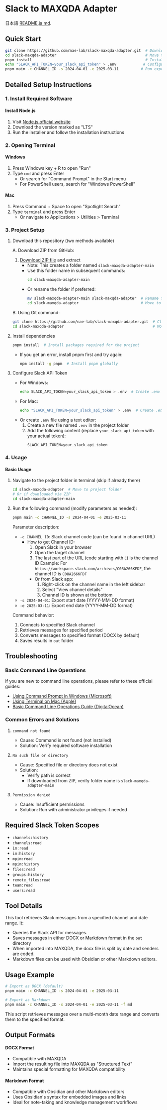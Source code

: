 # Slack to MAXQDA Adapter

日本語 [README.ja.md](./README.ja.md).

## Quick Start
```sh
git clone https://github.com/nae-lab/slack-maxqda-adapter.git  # Download repository
cd slack-maxqda-adapter                                        # Move to project folder
pnpm install                                                   # Install required packages
echo "SLACK_API_TOKEN=your_slack_api_token" > .env            # Configure Slack API token
pnpm main -c CHANNEL_ID -s 2024-04-01 -e 2025-03-11          # Run export
```

## Detailed Setup Instructions

### 1. Install Required Software

#### Install Node.js
1. Visit [Node.js official website](https://nodejs.org/)
2. Download the version marked as "LTS"
3. Run the installer and follow the installation instructions

### 2. Opening Terminal

#### Windows
1. Press Windows key + R to open "Run"
2. Type `cmd` and press Enter
   - Or search for "Command Prompt" in the Start menu
   - For PowerShell users, search for "Windows PowerShell"

#### Mac
1. Press Command + Space to open "Spotlight Search"
2. Type `terminal` and press Enter
   - Or navigate to Applications > Utilities > Terminal

### 3. Project Setup
1. Download this repository (two methods available)

   A. Download ZIP from GitHub:
   1. [Download ZIP file](https://github.com/nae-lab/slack-maxqda-adapter/archive/refs/heads/main.zip) and extract
      - Note: This creates a folder named `slack-maxqda-adapter-main`
      - Use this folder name in subsequent commands:
        ```sh
        cd slack-maxqda-adapter-main
        ```
      - Or rename the folder if preferred:
        ```sh
        mv slack-maxqda-adapter-main slack-maxqda-adapter  # Rename folder
        cd slack-maxqda-adapter                            # Move to renamed folder
        ```

   B. Using Git command:
   ```sh
   git clone https://github.com/nae-lab/slack-maxqda-adapter.git  # Clone repository locally
   cd slack-maxqda-adapter                                        # Move to created folder
   ```

2. Install dependencies
   ```sh
   pnpm install  # Install packages required for the project
   ```
   - If you get an error, install pnpm first and try again:
     ```sh
     npm install -g pnpm  # Install pnpm globally
     ```

3. Configure Slack API Token
   - For Windows:
     ```sh
     echo SLACK_API_TOKEN=your_slack_api_token > .env  # Create .env file and write token
     ```
   - For Mac:
     ```sh
     echo "SLACK_API_TOKEN=your_slack_api_token" > .env  # Create .env file and write token
     ```
   - Or create `.env` file using a text editor:
     1. Create a new file named `.env` in the project folder
     2. Add the following content (replace `your_slack_api_token` with your actual token):
        ```
        SLACK_API_TOKEN=your_slack_api_token
        ```

### 4. Usage

#### Basic Usage
1. Navigate to the project folder in terminal (skip if already there)
   ```sh
   cd slack-maxqda-adapter  # Move to project folder
   # Or if downloaded via ZIP
   cd slack-maxqda-adapter-main
   ```

2. Run the following command (modify parameters as needed):
   ```sh
   pnpm main -c CHANNEL_ID -s 2024-04-01 -e 2025-03-11
   ```

   Parameter description:
   - `-c CHANNEL_ID`: Slack channel code (can be found in channel URL)
     - How to get Channel ID:
       1. Open Slack in your browser
       2. Open the target channel
       3. The last part of the URL (code starting with `C`) is the channel ID
          Example: For `https://workspace.slack.com/archives/C08A266KFDF`, the channel ID is `C08A266KFDF`
       - Or from Slack app:
         1. Right-click on the channel name in the left sidebar
         2. Select "View channel details"
         3. Channel ID is shown at the bottom
   - `-s 2024-04-01`: Export start date (YYYY-MM-DD format)
   - `-e 2025-03-11`: Export end date (YYYY-MM-DD format)

   Command behavior:
   1. Connects to specified Slack channel
   2. Retrieves messages for specified period
   3. Converts messages to specified format (DOCX by default)
   4. Saves results in `out` folder

## Troubleshooting

### Basic Command Line Operations

If you are new to command line operations, please refer to these official guides:

- [Using Command Prompt in Windows (Microsoft)](https://learn.microsoft.com/en-us/windows-server/administration/windows-commands/windows-commands)
- [Using Terminal on Mac (Apple)](https://support.apple.com/guide/terminal/welcome/mac)
- [Basic Command Line Operations Guide (DigitalOcean)](https://www.digitalocean.com/community/tutorials/how-to-use-cd-pwd-and-ls-to-explore-the-file-system-on-a-linux-server)

### Common Errors and Solutions

1. `command not found`
   - Cause: Command is not found (not installed)
   - Solution: Verify required software installation

2. `No such file or directory`
   - Cause: Specified file or directory does not exist
   - Solution:
     - Verify path is correct
     - If downloaded from ZIP, verify folder name is `slack-maxqda-adapter-main`

3. `Permission denied`
   - Cause: Insufficient permissions
   - Solution: Run with administrator privileges if needed

## Required Slack Token Scopes

- `channels:history`
- `channels:read`
- `im:read`
- `im:history`
- `mpim:read`
- `mpim:history`
- `files:read`
- `groups:history`
- `remote_files:read`
- `team:read`
- `users:read`


## Tool Details
This tool retrieves Slack messages from a specified channel and date range. It:
- Queries the Slack API for messages.
- Saves messages in either DOCX or Markdown format in the `out` directory
- When imported into MAXQDA, the docx file is split by date and senders are coded.
- Markdown files can be used with Obsidian or other Markdown editors.

## Usage Example

```sh
# Export as DOCX (default)
pnpm main -c CHANNEL_ID -s 2024-04-01 -e 2025-03-11

# Export as Markdown
pnpm main -c CHANNEL_ID -s 2024-04-01 -e 2025-03-11 -f md
```

This script retrieves messages over a multi-month date range and converts them to the specified format.

## Output Formats

#### DOCX Format
- Compatible with MAXQDA
- Import the resulting file into MAXQDA as "Structured Text"
- Maintains special formatting for MAXQDA compatibility

#### Markdown Format
- Compatible with Obsidian and other Markdown editors
- Uses Obsidian's syntax for embedded images and links
- Ideal for note-taking and knowledge management workflows

